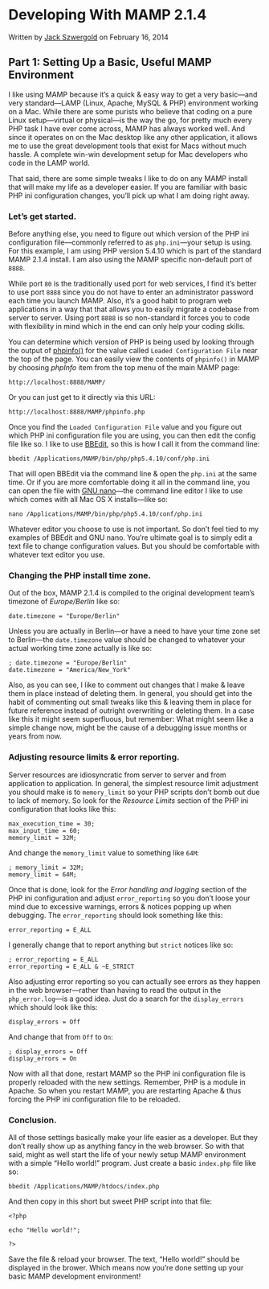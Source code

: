 # Developing With MAMP 2.1.4

Written by [Jack Szwergold][1] on February 16, 2014

## Part 1: Setting Up a Basic, Useful MAMP Environment

I like using MAMP because it’s a quick & easy way to get a very basic—and very standard—LAMP (Linux, Apache, MySQL & PHP) environment working on a Mac. While there are some purists who believe that coding on a pure Linux setup—virtual or physical—is the way the go, for pretty much every PHP task I have ever come across, MAMP has always worked well. And since it operates on on the Mac desktop like any other application, it allows me to use the great development tools that exist for Macs without much hassle. A complete win-win development setup for Mac developers who code in the LAMP world.

That said, there are some simple tweaks I like to do on any MAMP install that will make my life as a developer easier. If you are familiar with basic PHP ini configuration changes, you’ll pick up what I am doing right away.

### Let’s get started.

Before anything else, you need to figure out which version of the PHP ini configuration file—commonly referred to as `php.ini`—your setup is using. For this example, I am using PHP version 5.4.10 which is part of the standard MAMP 2.1.4 install. I am also using the MAMP specific non-default port of `8888`.

While port `80` is the traditionally used port for web services, I find it’s better to use port `8888` since you do not have to enter an administrator password each time you launch MAMP. Also, it’s a good habit to program web applications in a way that that allows you to easily migrate a codebase from server to server. Using port `8888` is so non-standard it forces you to code with flexibility in mind which in the end can only help your coding skills.

You can determine which version of PHP is being used by looking through the output of [phpinfo()][2] for the value called `Loaded Configuration File` near the top of the page. You can easily view the contents of `phpinfo()` in MAMP by choosing *phpInfo* item from the top menu of the main MAMP page:

	http://localhost:8888/MAMP/

Or you can just get to it directly via this URL:

	http://localhost:8888/MAMP/phpinfo.php

Once you find the `Loaded Configuration File` value and you figure out which PHP ini configuration file you are using, you can then edit the config file like so. I like to use [BBEdit][3], so this is how I call it from the command line:

	bbedit /Applications/MAMP/bin/php/php5.4.10/conf/php.ini

That will open BBEdit via the command line & open the `php.ini` at the same time. Or if you are more comfortable doing it all in the command line, you can open the file with [GNU nano][4]—the command line editor I like to use which comes with all Mac OS X installs—like so:

	nano /Applications/MAMP/bin/php/php5.4.10/conf/php.ini

Whatever editor you choose to use is not important. So don’t feel tied to my examples of BBEdit and GNU nano. You’re ultimate goal is to simply edit a text file to change configuration values. But you should be comfortable with whatever text editor you use.

### Changing the PHP install time zone.

Out of the box, MAMP 2.1.4 is compiled to the original development team’s timezone of *Europe/Berlin* like so:

	date.timezone = "Europe/Berlin"

Unless you are actually in Berlin—or have a need to have your time zone set to Berlin—the `date.timezone` value should be changed to whatever your actual working time zone actually is like so:

	; date.timezone = "Europe/Berlin"
	date.timezone = "America/New_York"

Also, as you can see, I like to comment out changes that I make & leave them in place instead of deleting them. In general, you should get into the habit of commenting out small tweaks like this & leaving them in place for future reference instead of outright overwriting or deleting them. In a case like this it might seem superfluous, but remember: What might seem like a simple change now, might be the cause of a debugging issue months or years from now.

### Adjusting resource limits & error reporting.

Server resources are idiosyncratic from server to server and from application to application. In general, the simplest resource limit adjustment you should make is to `memory_limit` so your PHP scripts don’t bomb out due to lack of memory. So look for the *Resource Limits* section of the PHP ini configuration that looks like this:

	max_execution_time = 30;
	max_input_time = 60;
	memory_limit = 32M;

And change the `memory_limit` value to something like `64M`:

	; memory_limit = 32M;
	memory_limit = 64M;

Once that is done, look for the *Error handling and logging* section of the PHP ini configuration and adjust `error_reporting` so you don’t loose your mind due to excessive warnings, errors & notices popping up when debugging. The `error_reporting` should look something like this:

	error_reporting = E_ALL

I generally change that to report anything but `strict` notices like so:

	; error_reporting = E_ALL
	error_reporting = E_ALL & ~E_STRICT

Also adjusting error reporting so you can actually see errors as they happen in the web browser—rather than having to read the output in the `php_error.log`—is a good idea. Just do a search for the `display_errors` which should look like this:

	display_errors = Off

And change that from `Off` to `On`:

	; display_errors = Off
	display_errors = On


Now with all that done, restart MAMP so the PHP ini configuration file is properly reloaded with the new settings. Remember, PHP is a module in Apache. So when you restart MAMP, you are restarting Apache & thus forcing the PHP ini configuration file to be reloaded.

### Conclusion.

All of those settings basically make your life easier as a developer. But they don’t really show up as anything fancy in the web browser. So with that said, might as well start the life of your newly setup MAMP environment with a simple “Hello world!” program. Just create a basic `index.php` file like so:

	bbedit /Applications/MAMP/htdocs/index.php

And then copy in this short but sweet PHP script into that file:

	<?php

	echo "Hello world!";

	?>

Save the file & reload your browser. The text, “Hello world!” should be displayed in the brower. Which means now you’re done setting up your basic MAMP development environment!

[1]: http://www.preworn.com/ "preworn • jack szwergold’s online portfolio"
[2]: http://us3.php.net/phpinfo "info on phpinfo()"
[3]: http://www.barebones.com/products/bbedit/ "bare bones software’s bbedit page"
[4]: http://www.nano-editor.org "info on gnu nano"
